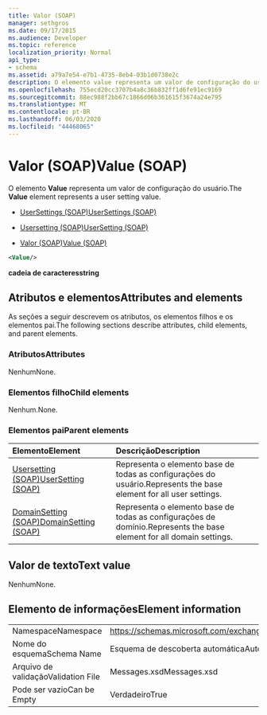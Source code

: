 ```yaml
---
title: Valor (SOAP)
manager: sethgros
ms.date: 09/17/2015
ms.audience: Developer
ms.topic: reference
localization_priority: Normal
api_type:
- schema
ms.assetid: a79a7e54-e7b1-4735-8eb4-03b1d0738e2c
description: O elemento value representa um valor de configuração do usuário.
ms.openlocfilehash: 755ecd20cc3707b4a8c36b832ff1d6fe91ec9169
ms.sourcegitcommit: 88ec988f2bb67c1866d06b361615f3674a24e795
ms.translationtype: MT
ms.contentlocale: pt-BR
ms.lasthandoff: 06/03/2020
ms.locfileid: "44468065"
---
```

# <a name="value-soap"></a><span data-ttu-id="dee7a-103">Valor (SOAP)</span><span class="sxs-lookup"><span data-stu-id="dee7a-103">Value (SOAP)</span></span>

<span data-ttu-id="dee7a-104">O elemento **Value** representa um valor de configuração do usuário.</span><span class="sxs-lookup"><span data-stu-id="dee7a-104">The **Value** element represents a user setting value.</span></span> 
  
- [<span data-ttu-id="dee7a-105">UserSettings (SOAP)</span><span class="sxs-lookup"><span data-stu-id="dee7a-105">UserSettings (SOAP)</span></span>](usersettings-soap.md)
  
- [<span data-ttu-id="dee7a-106">Usersetting (SOAP)</span><span class="sxs-lookup"><span data-stu-id="dee7a-106">UserSetting (SOAP)</span></span>](usersetting-soap.md)
  
- [<span data-ttu-id="dee7a-107">Valor (SOAP)</span><span class="sxs-lookup"><span data-stu-id="dee7a-107">Value (SOAP)</span></span>](value-soap.md)
  
```XML
<Value/>
```

<span data-ttu-id="dee7a-108">**cadeia de caracteres**</span><span class="sxs-lookup"><span data-stu-id="dee7a-108">**string**</span></span>

## <a name="attributes-and-elements"></a><span data-ttu-id="dee7a-109">Atributos e elementos</span><span class="sxs-lookup"><span data-stu-id="dee7a-109">Attributes and elements</span></span>

<span data-ttu-id="dee7a-110">As seções a seguir descrevem os atributos, os elementos filhos e os elementos pai.</span><span class="sxs-lookup"><span data-stu-id="dee7a-110">The following sections describe attributes, child elements, and parent elements.</span></span>
  
### <a name="attributes"></a><span data-ttu-id="dee7a-111">Atributos</span><span class="sxs-lookup"><span data-stu-id="dee7a-111">Attributes</span></span>

<span data-ttu-id="dee7a-112">Nenhum</span><span class="sxs-lookup"><span data-stu-id="dee7a-112">None.</span></span>
  
### <a name="child-elements"></a><span data-ttu-id="dee7a-113">Elementos filho</span><span class="sxs-lookup"><span data-stu-id="dee7a-113">Child elements</span></span>

<span data-ttu-id="dee7a-114">Nenhum.</span><span class="sxs-lookup"><span data-stu-id="dee7a-114">None.</span></span>
  
### <a name="parent-elements"></a><span data-ttu-id="dee7a-115">Elementos pai</span><span class="sxs-lookup"><span data-stu-id="dee7a-115">Parent elements</span></span>

|<span data-ttu-id="dee7a-116">**Elemento**</span><span class="sxs-lookup"><span data-stu-id="dee7a-116">**Element**</span></span>|<span data-ttu-id="dee7a-117">**Descrição**</span><span class="sxs-lookup"><span data-stu-id="dee7a-117">**Description**</span></span>|
|:-----|:-----|
|[<span data-ttu-id="dee7a-118">Usersetting (SOAP)</span><span class="sxs-lookup"><span data-stu-id="dee7a-118">UserSetting (SOAP)</span></span>](usersetting-soap.md) <br/> |<span data-ttu-id="dee7a-119">Representa o elemento base de todas as configurações do usuário.</span><span class="sxs-lookup"><span data-stu-id="dee7a-119">Represents the base element for all user settings.</span></span>  <br/> |
|[<span data-ttu-id="dee7a-120">DomainSetting (SOAP)</span><span class="sxs-lookup"><span data-stu-id="dee7a-120">DomainSetting (SOAP)</span></span>](domainsetting-soap.md) <br/> |<span data-ttu-id="dee7a-121">Representa o elemento base de todas as configurações de domínio.</span><span class="sxs-lookup"><span data-stu-id="dee7a-121">Represents the base element for all domain settings.</span></span>  <br/> |
   
## <a name="text-value"></a><span data-ttu-id="dee7a-122">Valor de texto</span><span class="sxs-lookup"><span data-stu-id="dee7a-122">Text value</span></span>

<span data-ttu-id="dee7a-123">Nenhum</span><span class="sxs-lookup"><span data-stu-id="dee7a-123">None.</span></span>
  
## <a name="element-information"></a><span data-ttu-id="dee7a-124">Elemento de informações</span><span class="sxs-lookup"><span data-stu-id="dee7a-124">Element information</span></span>

|||
|:-----|:-----|
|<span data-ttu-id="dee7a-125">Namespace</span><span class="sxs-lookup"><span data-stu-id="dee7a-125">Namespace</span></span>  <br/> |https://schemas.microsoft.com/exchange/2010/Autodiscover  <br/> |
|<span data-ttu-id="dee7a-126">Nome do esquema</span><span class="sxs-lookup"><span data-stu-id="dee7a-126">Schema Name</span></span>  <br/> |<span data-ttu-id="dee7a-127">Esquema de descoberta automática</span><span class="sxs-lookup"><span data-stu-id="dee7a-127">Autodiscover schema</span></span>  <br/> |
|<span data-ttu-id="dee7a-128">Arquivo de validação</span><span class="sxs-lookup"><span data-stu-id="dee7a-128">Validation File</span></span>  <br/> |<span data-ttu-id="dee7a-129">Messages.xsd</span><span class="sxs-lookup"><span data-stu-id="dee7a-129">Messages.xsd</span></span>  <br/> |
|<span data-ttu-id="dee7a-130">Pode ser vazio</span><span class="sxs-lookup"><span data-stu-id="dee7a-130">Can be Empty</span></span>  <br/> |<span data-ttu-id="dee7a-131">Verdadeiro</span><span class="sxs-lookup"><span data-stu-id="dee7a-131">True</span></span>  <br/> |
   

